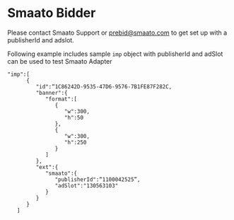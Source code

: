 
# Smaato Bidder

Please contact Smaato Support or prebid@smaato.com to get set up with a publisherId and adslot.

Following example includes sample `imp` object with publisherId and adSlot can be used to test Smaato Adapter

```
"imp":[
      {
         "id":“1C86242D-9535-47D6-9576-7B1FE87F282C,
         "banner":{
            "format":[
               {
                  "w":300,
                  "h":50
               },
               {
                  "w":300,
                  "h":250
               }
            ]
         },
         "ext":{
            "smaato":{
               "publisherId":“1100042525”,
               "adSlot":"130563103"
            }
         }
      }
   ]
```
